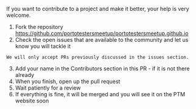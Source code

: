 
If you want to contribute to a project and make it better, your help is very welcome.

1. Fork the repository https://github.com/portotestersmeetup/portotestersmeetup.github.io
2. Check the open issues that are available to the community and let us know you will tackle it

```
We will only accept PRs previously discussed in the issues section.
```

3. Add your name in the Contributors section in this PR - if it is not there already
4. When you finish, open up the pull request
5. Wait patiently for a review
6. If everything is fine, it will be merged and you will see it on the PTM website soon
